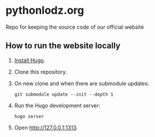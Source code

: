 # pythonlodz.org
Repo for keeping the source code of our official website

## How to run the website locally

1. [Install Hugo](https://gohugo.io/installation/).
2. Clone this repository.
3. On new clone and when there are submodule updates:

   ```
   git submodule update --init --depth 1
   ```
4. Run the Hugo development server:

   ```
   hugo server
   ```
5. Open http://127.0.0.1:1313.
